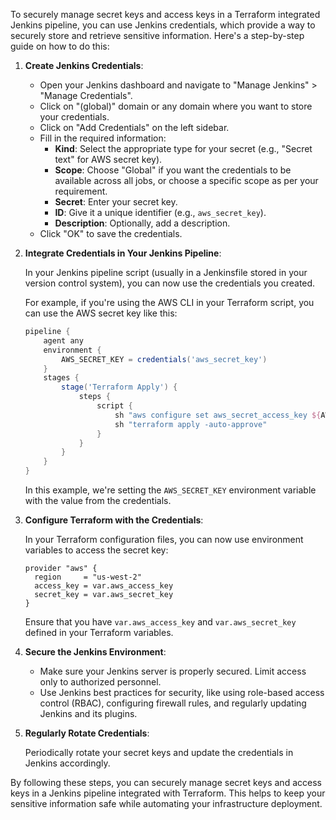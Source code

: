 To securely manage secret keys and access keys in a Terraform integrated Jenkins pipeline, you can use Jenkins credentials, which provide a way to securely store and retrieve sensitive information. Here's a step-by-step guide on how to do this:

1. **Create Jenkins Credentials**:

   - Open your Jenkins dashboard and navigate to "Manage Jenkins" > "Manage Credentials".
   - Click on "(global)" domain or any domain where you want to store your credentials.
   - Click on "Add Credentials" on the left sidebar.
   - Fill in the required information:
     - **Kind**: Select the appropriate type for your secret (e.g., "Secret text" for AWS secret key).
     - **Scope**: Choose "Global" if you want the credentials to be available across all jobs, or choose a specific scope as per your requirement.
     - **Secret**: Enter your secret key.
     - **ID**: Give it a unique identifier (e.g., `aws_secret_key`).
     - **Description**: Optionally, add a description.
   - Click "OK" to save the credentials.

2. **Integrate Credentials in Your Jenkins Pipeline**:

   In your Jenkins pipeline script (usually in a Jenkinsfile stored in your version control system), you can now use the credentials you created.

   For example, if you're using the AWS CLI in your Terraform script, you can use the AWS secret key like this:

   ```groovy
   pipeline {
       agent any
       environment {
           AWS_SECRET_KEY = credentials('aws_secret_key')
       }
       stages {
           stage('Terraform Apply') {
               steps {
                   script {
                       sh "aws configure set aws_secret_access_key ${AWS_SECRET_KEY}"
                       sh "terraform apply -auto-approve"
                   }
               }
           }
       }
   }
   ```

   In this example, we're setting the `AWS_SECRET_KEY` environment variable with the value from the credentials.

3. **Configure Terraform with the Credentials**:

   In your Terraform configuration files, you can now use environment variables to access the secret key:

   ```hcl
   provider "aws" {
     region     = "us-west-2"
     access_key = var.aws_access_key
     secret_key = var.aws_secret_key
   }
   ```

   Ensure that you have `var.aws_access_key` and `var.aws_secret_key` defined in your Terraform variables.

4. **Secure the Jenkins Environment**:

   - Make sure your Jenkins server is properly secured. Limit access only to authorized personnel.
   - Use Jenkins best practices for security, like using role-based access control (RBAC), configuring firewall rules, and regularly updating Jenkins and its plugins.

5. **Regularly Rotate Credentials**:

   Periodically rotate your secret keys and update the credentials in Jenkins accordingly.

By following these steps, you can securely manage secret keys and access keys in a Jenkins pipeline integrated with Terraform. This helps to keep your sensitive information safe while automating your infrastructure deployment.
